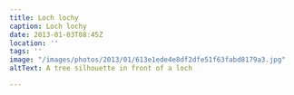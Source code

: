```yaml
---
title: Loch lochy
caption: Loch lochy
date: 2013-01-03T08:45Z
location: ''
tags: ''
image: "/images/photos/2013/01/613e1ede4e8df2dfe51f63fabd8179a3.jpg"
altText: A tree silhouette in front of a loch

---
```

